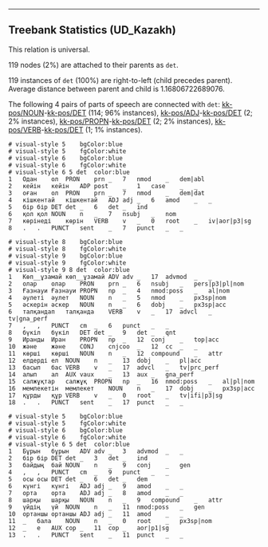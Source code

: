 

--------------------------------------------------------------------------------

## Treebank Statistics (UD_Kazakh)

This relation is universal.

119 nodes (2%) are attached to their parents as `det`.

119 instances of `det` (100%) are right-to-left (child precedes parent).
Average distance between parent and child is 1.16806722689076.

The following 4 pairs of parts of speech are connected with `det`: [kk-pos/NOUN]()-[kk-pos/DET]() (114; 96% instances), [kk-pos/ADJ]()-[kk-pos/DET]() (2; 2% instances), [kk-pos/PROPN]()-[kk-pos/DET]() (2; 2% instances), [kk-pos/VERB]()-[kk-pos/DET]() (1; 1% instances).


~~~ conllu
# visual-style 5	bgColor:blue
# visual-style 5	fgColor:white
# visual-style 6	bgColor:blue
# visual-style 6	fgColor:white
# visual-style 6 5 det	color:blue
1	Одан	ол	PRON	prn	_	7	nmod	_	dem|abl
2	кейін	кейін	ADP	post	_	1	case	_	_
3	оған	ол	PRON	prn	_	7	nmod	_	dem|dat
4	кішкентай	кішкентай	ADJ	adj	_	6	amod	_	_
5	бір	бір	DET	det	_	6	det	_	ind
6	қол	қол	NOUN	n	_	7	nsubj	_	nom
7	көрінеді	көрін	VERB	v	_	0	root	_	iv|aor|p3|sg
8	.	.	PUNCT	sent	_	7	punct	_	_

~~~


~~~ conllu
# visual-style 8	bgColor:blue
# visual-style 8	fgColor:white
# visual-style 9	bgColor:blue
# visual-style 9	fgColor:white
# visual-style 9 8 det	color:blue
1	Көп__ұзамай	көп__ұзамай	ADV	adv	_	17	advmod	_	_
2	олар	олар	PRON	prn	_	6	nsubj	_	pers|p3|pl|nom
3	Ғазнауи	Ғазнауи	PROPN	np	_	4	nmod:poss	_	al|nom
4	әулеті	әулет	NOUN	n	_	5	nmod	_	px3sp|nom
5	әскерін	әскер	NOUN	n	_	6	dobj	_	px3sp|acc
6	талқандап	талқанда	VERB	v	_	17	advcl	_	tv|gna_perf
7	,	,	PUNCT	cm	_	6	punct	_	_
8	бүкіл	бүкіл	DET	det	_	9	det	_	qnt
9	Иранды	Иран	PROPN	np	_	12	conj	_	top|acc
10	және	және	CONJ	cnjcoo	_	12	cc	_	_
11	көрші	көрші	NOUN	n	_	12	compound	_	attr
12	елдерді	ел	NOUN	n	_	13	dobj	_	pl|acc
13	басып	бас	VERB	v	_	17	advcl	_	tv|prc_perf
14	алып	ал	AUX	vaux	_	13	aux	_	gna_perf
15	салжұқтар	салжұқ	PROPN	np	_	16	nmod:poss	_	al|pl|nom
16	мемлекетін	мемлекет	NOUN	n	_	17	dobj	_	px3sp|acc
17	құрды	құр	VERB	v	_	0	root	_	tv|ifi|p3|sg
18	.	.	PUNCT	sent	_	17	punct	_	_

~~~


~~~ conllu
# visual-style 5	bgColor:blue
# visual-style 5	fgColor:white
# visual-style 6	bgColor:blue
# visual-style 6	fgColor:white
# visual-style 6 5 det	color:blue
1	Бұрын	бұрын	ADV	adv	_	3	advmod	_	_
2	бір	бір	DET	det	_	3	det	_	ind
3	байдың	бай	NOUN	n	_	9	conj	_	gen
4	,	,	PUNCT	cm	_	9	punct	_	_
5	осы	осы	DET	det	_	6	det	_	dem
6	күнгі	күнгі	ADJ	adj	_	9	amod	_	_
7	орта	орта	ADJ	adj	_	8	amod	_	_
8	шарқы	шарқы	NOUN	n	_	9	compound	_	attr
9	үйдің	үй	NOUN	n	_	11	nmod:poss	_	gen
10	ортаншы	ортаншы	ADJ	adj	_	11	amod	_	_
11	_	бала	NOUN	n	_	0	root	_	px3sp|nom
12	_	е	AUX	cop	_	11	cop	_	aor|p1|sg
13	.	.	PUNCT	sent	_	11	punct	_	_

~~~


